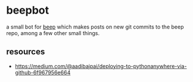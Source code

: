 # beepbot

a small bot for [beep](https://github.com/emmathemartian/beep) which makes posts
on new git commits to the beep repo, among a few other small things.

## resources

- <https://medium.com/@aadibajpai/deploying-to-pythonanywhere-via-github-6f967956e664>
